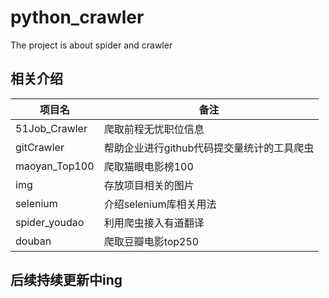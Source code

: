 # python_crawler

The project is about spider and crawler

## 相关介绍  

|项目名|备注|  
|-----|----|  
|51Job_Crawler|爬取前程无忧职位信息|  
|gitCrawler|帮助企业进行github代码提交量统计的工具爬虫|  
|maoyan_Top100|爬取猫眼电影榜100|  
|img|存放项目相关的图片|  
|selenium|介绍selenium库相关用法|  
|spider_youdao|利用爬虫接入有道翻译|  
|douban|爬取豆瓣电影top250|  

## 后续持续更新中ing  

